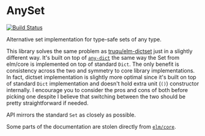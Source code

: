 # AnySet

[![Build Status](https://img.shields.io/endpoint.svg?url=https%3A%2F%2Factions-badge.atrox.dev%2FturboMaCk%2Fany-set%2Fbadge&style=flat)](https://actions-badge.atrox.dev/turboMaCk/any-set/goto)

Alternative set implementation for type-safe sets of any type.

This library solves the same problem as [truqu/elm-dictset](https://package.elm-lang.org/packages/truqu/elm-dictset/latest/)
just in a slightly different way. It's built on top of [`any-dict`](https://package.elm-lang.org/packages/turboMaCk/any-dict/latest/)
the same way the Set from elm/core is implemented on top of standard `Dict`. The only benefit is consistency across the two and
symmetry to core library implementations. In fact, dictset implementation is slightly more optimal since
it's built on top of standard `Dict` implementation and doesn't hold extra unit (`()`) constructor internally.
I encourage you to consider the pros and cons of both before picking one despite I believe that switching between the two should be pretty straightforward if needed.

API mirrors the standard `Set` as closely as possible.

Some parts of the documentation are stolen directly from [`elm/core`](http://package.elm-lang.org/packages/elm/core/latest).
